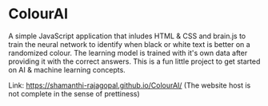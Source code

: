 # ColourAI
A simple JavaScript application that inludes HTML & CSS and brain.js to train the neural network to identify when black or white text is better on a randomized colour. The learning model is trained with it's own data after providing it with the correct answers. This is a fun little project to get started on AI & machine learning concepts.

Link: https://shamanthi-rajagopal.github.io/ColourAI/ 
(The website host is not complete in the sense of prettiness)
